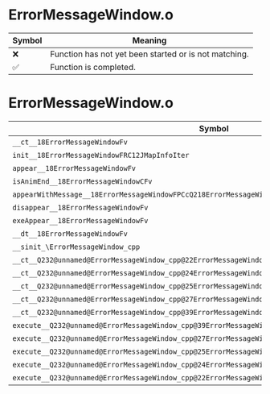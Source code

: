 # ErrorMessageWindow.o
| Symbol | Meaning 
| ------------- | ------------- 
| :x: | Function has not yet been started or is not matching. 
| :white_check_mark: | Function is completed. 


# ErrorMessageWindow.o
| Symbol | Decompiled? |
| ------------- | ------------- |
| `__ct__18ErrorMessageWindowFv` | :x: |
| `init__18ErrorMessageWindowFRC12JMapInfoIter` | :x: |
| `appear__18ErrorMessageWindowFv` | :x: |
| `isAnimEnd__18ErrorMessageWindowCFv` | :x: |
| `appearWithMessage__18ErrorMessageWindowFPCcQ218ErrorMessageWindow11MessageTypePCQ34nw4r3lyt6TexMap` | :x: |
| `disappear__18ErrorMessageWindowFv` | :x: |
| `exeAppear__18ErrorMessageWindowFv` | :x: |
| `__dt__18ErrorMessageWindowFv` | :x: |
| `__sinit_\ErrorMessageWindow_cpp` | :x: |
| `__ct__Q232@unnamed@ErrorMessageWindow_cpp@22ErrorMessageWindowHideFv` | :x: |
| `__ct__Q232@unnamed@ErrorMessageWindow_cpp@24ErrorMessageWindowAppearFv` | :x: |
| `__ct__Q232@unnamed@ErrorMessageWindow_cpp@25ErrorMessageWindowDisplayFv` | :x: |
| `__ct__Q232@unnamed@ErrorMessageWindow_cpp@27ErrorMessageWindowDisappearFv` | :x: |
| `__ct__Q232@unnamed@ErrorMessageWindow_cpp@39ErrorMessageWindowDisappearBeforeAppearFv` | :x: |
| `execute__Q232@unnamed@ErrorMessageWindow_cpp@39ErrorMessageWindowDisappearBeforeAppearCFP5Spine` | :x: |
| `execute__Q232@unnamed@ErrorMessageWindow_cpp@27ErrorMessageWindowDisappearCFP5Spine` | :x: |
| `execute__Q232@unnamed@ErrorMessageWindow_cpp@25ErrorMessageWindowDisplayCFP5Spine` | :x: |
| `execute__Q232@unnamed@ErrorMessageWindow_cpp@24ErrorMessageWindowAppearCFP5Spine` | :x: |
| `execute__Q232@unnamed@ErrorMessageWindow_cpp@22ErrorMessageWindowHideCFP5Spine` | :x: |
